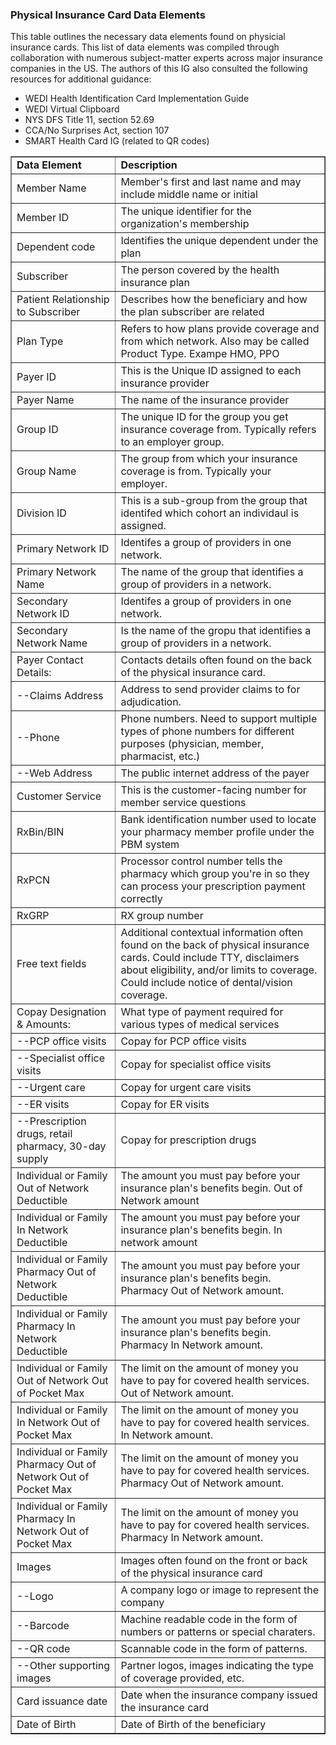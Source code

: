 ### Physical Insurance Card Data Elements
<p>This table outlines the necessary data elements found on physicial insurance cards. This list of data elements was compiled through collaboration with numerous subject-matter experts across major insurance companies in the US. The authors of this IG also consulted the following resources for additional guidance:</p>

*	WEDI Health Identification Card Implementation Guide
*	WEDI Virtual Clipboard
*	NYS DFS Title 11, section 52.69
*	CCA/No Surprises Act, section 107 
*	SMART Health Card IG (related to QR codes)

<table border="1"><tr><td><b>Data Element</b></td><td><b>Description</b></td></tr>
<tr><td>Member Name</td><td>Member's first and last name and may include middle name or initial</td></tr>
  <tr><td>Member ID</td><td>The unique identifier for the organization's membership</td></tr>
  <tr><td>Dependent code</td><td>Identifies the unique dependent under the plan</td></tr>
  <tr><td>Subscriber</td><td>The person covered by the health insurance plan</td></tr>
  <tr><td>Patient Relationship to Subscriber</td><td>Describes how the beneficiary and how the plan subscriber are related</td></tr>
  <tr><td>Plan Type</td><td>Refers to how plans provide coverage and from which network. Also may be called Product Type. Exampe HMO, PPO</td></tr>
  <tr><td>Payer ID</td><td>This is the Unique ID assigned to each insurance provider</td></tr>
  <tr><td>Payer Name</td><td>The name of the insurance provider</td></tr>
  <tr><td>Group ID</td><td>The unique ID for the group you get insurance coverage from. Typically refers to an employer group.</td></tr>
  <tr><td>Group Name</td><td>The group from which your insurance coverage is from. Typically your employer.</td></tr>
  <tr><td>Division ID</td><td>This is a sub-group from the group that identifed which cohort an individaul is assigned.</td></tr>
 <tr><td>Primary Network ID</td><td>Identifes a group of providers in one network.</td></tr>
   <tr><td>Primary Network Name</td><td>The name of the group that identifies a group of providers in a network.</td></tr>
   <tr><td>Secondary Network ID</td><td>Identifes a group of providers in one network.</td></tr>
   <tr><td>Secondary Network Name</td><td>Is the name of the gropu that identifies a group of providers in a network.</td></tr>
   <tr><td>Payer Contact Details:</td><td>Contacts details often found on the back of the physical insurance card.</td></tr>
   <tr><td>--Claims Address</td><td>Address to send provider claims to for adjudication.</td></tr>
   <tr><td>--Phone</td><td>Phone numbers. Need to support multiple types of phone numbers for different purposes (physician, member, pharmacist, etc.)</td></tr>
   <tr><td>--Web Address</td><td>The public internet address of the payer</td></tr>
   <tr><td>Customer Service</td><td>This is the customer-facing number for member service questions</td></tr>
   <tr><td>RxBin/BIN</td><td>Bank identification number used to locate your pharmacy member profile under the PBM system</td></tr>
   <tr><td>RxPCN </td><td>Processor control number tells the pharmacy which group you're in so they can process your prescription payment correctly</td></tr>
   <tr><td>RxGRP</td><td>RX group number</td></tr>
   <tr><td>Free text fields</td><td>Additional contextual information often found on the back of physical insurance cards. Could include TTY, disclaimers about eligibility, and/or limits to coverage. Could include notice of dental/vision coverage.</td></tr>
   <tr><td>Copay Designation & Amounts:</td><td>What type of payment required for various types of medical services</td></tr>
  <tr><td>--PCP office visits</td><td>Copay for PCP office visits</td></tr>
  <tr><td>--Specialist office visits</td><td>Copay for specialist office visits</td></tr>
  <tr><td>--Urgent care</td><td>Copay for urgent care visits</td></tr>
  <tr><td>--ER visits</td><td>Copay for ER visits</td></tr>
  <tr><td>--Prescription drugs, retail pharmacy, 30-day supply</td><td>Copay for prescription drugs</td></tr>
  <tr><td>Individual or Family Out of Network Deductible</td><td>The amount you must pay before your insurance plan's benefits begin. Out of Network amount</td></tr>
  <tr><td>Individual or Family In Network Deductible</td><td>The amount you must pay before your insurance plan's benefits begin. In network amount</td></tr>
  <tr><td>Individual or Family Pharmacy Out of Network Deductible</td><td>The amount you must pay before your insurance plan's benefits begin. Pharmacy Out of Network amount.</td></tr>
  <tr><td>Individual or Family Pharmacy In Network Deductible</td><td>The amount you must pay before your insurance plan's benefits begin. Pharmacy In Network amount.</td></tr>
  <tr><td>Individual or Family Out of Network Out of Pocket Max</td><td>The limit on the amount of money you have to pay for covered health services. Out of Network amount.</td></tr>
  <tr><td>Individual or Family In Network Out of Pocket Max</td><td>The limit on the amount of money you have to pay for covered health services. In Network amount.</td></tr>
  <tr><td>Individual or Family Pharmacy Out of Network Out of Pocket Max</td><td>The limit on the amount of money you have to pay for covered health services. Pharmacy Out of Network amount.</td></tr>
  <tr><td>Individual or Family Pharmacy In Network Out of Pocket Max</td><td>The limit on the amount of money you have to pay for covered health services. Pharmacy In Network amount.</td></tr>
  <tr><td>Images</td><td>Images often found on the front or back of the physical insurance card</td></tr>
  <tr><td>--Logo</td><td>A company logo or image to represent the company</td></tr>
  <tr><td>--Barcode</td><td>Machine readable code in the form of numbers or patterns or special charaters.</td></tr>
  <tr><td>--QR code</td><td>Scannable code in the form of patterns.</td></tr>
  <tr><td>--Other supporting images</td><td>Partner logos, images indicating the type of coverage provided, etc.</td></tr>
  <tr><td>Card issuance date</td><td>Date when the insurance company issued the insurance card</td></tr>
  <tr><td>Date of Birth</td><td>Date of Birth of the beneficiary</td></tr>
</td></tr>
</table>
